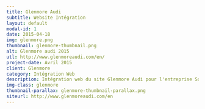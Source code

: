 ```yaml
---
title: Glenmore Audi
subtitle: Website Intégration
layout: default
modal-id: 1
date: 2015-04-18
img: glenmore.png
thumbnail: glenmore-thumbnail.png
alt: Glenmore audi 2015
utl: http://www.glenmoreaudi.com/en/
project-date: Avril 2015
client: Glenmore
category: Intégration Web
description: Intégration web du site Glenmore Audi pour l'entreprise Solutions Medias 360
img-class: glenmore
thumbnail-parallax: glenmore-thumbnail-parallax.png
siteurl: http://www.glenmoreaudi.com/en
---
```

